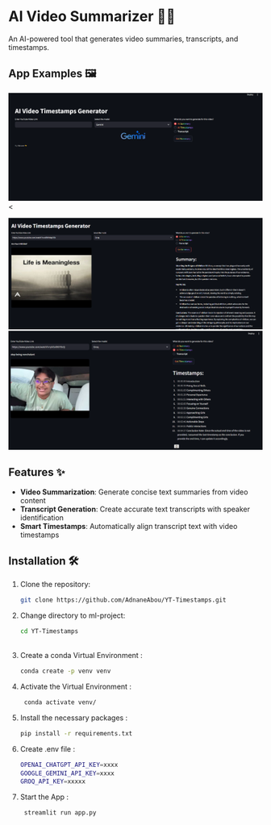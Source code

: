 # AI Video Summarizer 🎥📝

An AI-powered tool that generates video summaries, transcripts, and timestamps.

## App Examples 🖼️

![Project Banner](screenshots\pic1.PNG?text=AI+Video+Summarizer) <

![Example](screenshots\pic2.PNG) 
![Example](screenshots\pic3.PNG) 


## Features ✨

- **Video Summarization**: Generate concise text summaries from video content
- **Transcript Generation**: Create accurate text transcripts with speaker identification
- **Smart Timestamps**: Automatically align transcript text with video timestamps

## Installation 🛠️



1. Clone the repository:
   ```bash
   git clone https://github.com/AdnaneAbou/YT-Timestamps.git


2. Change directory to ml-project:
   ```bash
   cd YT-Timestamps
     
3. Create a conda Virtual Environment :
   ```bash
   conda create -p venv venv

4. Activate the Virtual Environment :
    ```bash
     conda activate venv/

5. Install the necessary packages :
   ```bash
   pip install -r requirements.txt


6. Create .env file  :
    ```bash
    OPENAI_CHATGPT_API_KEY=xxxx
    GOOGLE_GEMINI_API_KEY=xxxx
    GROQ_API_KEY=xxxxx

7. Start the App :
    ```bash
     streamlit run app.py
